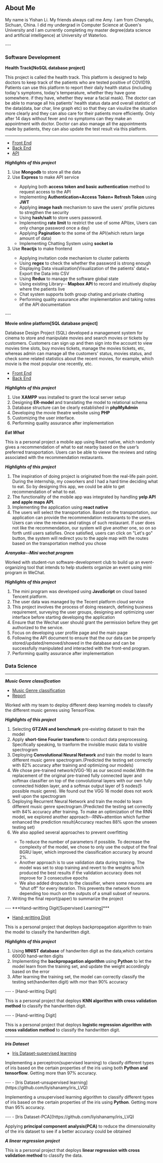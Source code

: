 ## About Me
<p>My name is Yishan Li. My friends always call me Amy. I am from Chengdu, Sichuan, China. I did my undergrad in Computer Science at Queen's University and I am currently completing my master degree(data science and artificial intelligence) at University of Waterloo.</p>
---


### Software Development

**Health Track[NoSQL database project]**
<p>This project is called the health track. This platform is designed to help doctors to keep track of the patients who are tested positive of COVID19.  Patients can use this platform to report their daily health status (including today's symptoms, today's temperature, whether they have gone somewhere. if they have, whether they wear a facial mask). The doctor can be able to manage all his patients' health status data and overall statistic of the data(data, bar char, line graph etc) so that they can visulize the situation more clearly and they can also care for their patients more efficiently. Only after 14 days without fever and no symptoms can they make an appointment with doctor. Doctor can also manage all the appointments made by patients, they can also update the test result via this platform.  </p>

---
- [Front End](https://github.com/liyishanamy/healthtrackingplatform_frontend)
- [Back End](https://github.com/liyishanamy/healthInformation_backend)
- [API](https://docs.google.com/document/d/15rplKs8JGBj297dSzQFhMPIbVfc3abBbPUhmvtrWwfU/edit)

***Highlights of this project***
<ol>
  <li>Use <strong>Mongodb</strong> to store all the data</li>
  <li>Use <strong>Express</strong> to make API service</li> 
         <ul>
            <li>Applying both <strong>access token and basic authentication</strong> method to request access to the API</li>
            <li>Implementing <strong>Authentication+Access Token+ Refresh Token</strong> using <strong>JWT</strong></li>
            <li>Applying <strong>image hash</strong> mechanism to save the users' profile pictures to stregthen the security</li>
            <li>Using <strong>hash/salt</strong> to store users password. </li>
            <li>Implementing <strong>rate limit</strong> to restrict the use of some API(ex, Users can only change password once a day)</li>
            <li>Applying <strong>Pagination</strong> to the some of the API(which return large amount of data)</li>
            <li>Implementing Chatting System using <strong>socket io</strong></li>
         </ul>
        
  <li>Use <strong>Reactjs</strong> to make frontend</li>
        <ul>
          <li>Applying invitation code mechanism to cluster patients</li>
          <li>Using <strong>regex</strong> to check the whether the password is strong enough</li>
          <li>Displaying Data visualization(Visualization of the patients' data)+ Export the Data into CSV</li>
          <li>Using <strong>Redux</strong> to manage the software global state</li>
          <li>Using existing Library--<strong> Mapbox API</strong> to record and intuitively display where the patients live</li>
          <li>Chat system supports both group chating and private chatting</li>
          <li>Performing quality assurance after implementation and taking notes of the API documentation</li>
        </ul>
   </ol>
---

**Movie online platform[SQL database project]**
<p>Database Design Project (SQL) developed a management system for cinema to store and manipulate movies and search movies or tickets by customers.  Customers can sign up and then sign into the account to view movies time slots, buy movies tickets, manage the movies tickets, etc, whereas admin can manage all the customers' status, movies status, and check some related statistics about the recent movies, for example, which movie is the most popular one recently, etc. </p>

- [Front End](https://github.com/liyishanamy/movie)
- [Back End](https://github.com/liyishanamy/movie)

***Highlights of this project***
<ol>
  <li>Use <strong>XAMPP</strong> was installed to grant the local server setup</li>
  <li>Designing <strong>ER-model</strong> and translating the model to relational schema</li>
  <li>Database structure can be clearly established in <strong>phpMyAdmin</strong></li>
  <li>Developing the movie theatre website using <strong>PHP</strong></li>
  <li>Customizing the user interface.</li>
  <li>Performing quality assurance after implementation</li>
</ol>

***Eat What***
<p>This is a personal project a mobile app using React native, which randomly gives a recommendation of what to eat nearby based on the user’s preferred transportation. Users can be able to vieww the reviews and rating associated with the recommendation restaurants. </p>

***Highlights of this project***
<ol>
      <li>The inspiration of doing project is originated from the real-life pain point. During the internship, my coworkers and I had a hard time deciding what to eat. So by designing this app, we could be able to get recommendation of what to eat. </li>
      <li>The functionality of the mobile app was integrated by handling <strong>yelp API and apple maps API</strong>.</li>
      <li>Implementing the application using <strong>react native</strong></li>
      <li>The users will select the transportation. Based on the transportation, our application can provide the recommendation restaurants to the users. Users can view the reviews and ratings of such restaurant. If user does not like the recommendation, our system will give another one, so on so forth until users satisfies.  Once satisfied, users can click on "Let's go" button, the system will redirect you to the apple map with the routes based on the transportation method you chose</li>
</ol>


***Aranyaka--Mini wechat program***
<p>Worked with student-run software-development club to build up an event-organizing tool that intends to help students organize an event using mini program in WeChat.</p>

***Highlights of this project***
<ol>
  <li>The mini program was developed using <strong>JavaScript</strong> on cloud based Tencent platform.</li>
  <li>The user data was managed by the Tecent platform cloud service</li>
  <li>This project involves the process of doing research, defining business requirement, surveying the user groups, designing and optimizing user interface before starting developing the application</li>
  <li>Ensure that the Wechat user should grant the permission before they get authorized to the service.</li>
  <li> Focus on developing user profile page and the main page </li>
  <li> Following the API document to ensure that the our data can be properly stored/updated/removed/showed in the database and can be successfully manipulated and interacted with the front-end program.</li>
   <li>Performing quality assurance after implementation</li>
</ol>


### Data Science
---
***Music Genre classification***
- [Music Genre classification](https://github.com/astralcai/music-genre-classification) 
- [Report](https://github.com/liyishanamy/music-genre-classification_report)

<p>Worked with my team to deploy different deep learning models to classify the different music genres using TensorFlow.</p>

***Highlights of this project***
<ol>
  <li>Selecting <strong>GTZAN and benchmark</strong> pre-existing dataset to train the model</li>
  <li>Apply <strong>short-time Fourier transform</strong> to conduct data preprocessing. Specifically speaking, to tranform the invisible music data to visible spectrogram</li>
  <li>Deploying <strong>Convolutional Neural Network</strong> and train the model to learn different music genre spectrogram.(Predicted the testing set correctly with 82% accuracy after training and optimizing our models)</li>
  <li>We chose pre-trained network(VGG-16) as our second model.With the replacement of the original pre-trained fully connected layer and softmax classifier on top of the convolutional layers with our own fully connected hidden layer, and a softmax output layer of 5 nodes(5 possible music genre). We found out the VGG 16 model does not work well upon the spectrogram </li>
  <li>Deploying Recurrent Neural Network and train the model to learn different music genre spectrogram.(Predicted the testing set correctly with 84% accuracy after training. To make an optimization of the RNN model, we explored another approach--RNN+attention which further enhanced the prediction result(Accuracy reaches 88% upon the unseen testing set) </li>
  <li>We also applied several approaches to prevent overfitting</li>
  <ul>
    <li>To reduce the number of parameters if possible. To decrease the complexity of the model, we chose to only use the output of the final BGRU layer, which improved the classification accuracy by around 2%.</li>
    <li>Another approach is to use validation data during training. The model was set to stop training and revert to the weights which produced the best results if the validation accuracy does not improve for 3 consecutive epochs</li>
    <li>We also added dropouts to the classifier, where some neurons are ”shut off” for every iteration. This prevents the network from depending too much on the outputs of a small subset of neurons.</li>
  </ul>
  <li>Writing the final report(paper) to summarize the project</li>
</ol>
---
***Hand-writting Digit[Supervised Learning]***

- [Hand-writting Digit](https://github.com/liyishanamy/neuralNetwork-handWrittenDigit)
<p>This is a personal project that deploys backpropagation algorithm to train the model to classify the handwritten digit.</p>

***Highlights of this project***
<ol>
  <li>Using <strong>MNIST database</strong> of handwriten digit as the data,which contains 60000 hand-writen digits</li>
  <li>Implementing the <strong>backpropagation algorithm</strong> using <strong>Python</strong> to let the model learn from the training set, and update the weight accordingly based on the error</li>
  <li>After learning the training set, the model can correctly classify the testing set(handwriten digit) with mor than 90% accuracy </li>
</ol>
---
- [Hand-writting Digit]
<p>This is a personal project that deploys <strong>KNN algorithm with cross validation method</strong> to classify the handwritten digit.</p>
---
- [Hand-writting Digit]
<p>This is a personal project that deploys <strong>logistic regression algorithm with cross validation method</strong> to classify the handwritten digit.</p>

---
***Iris Dataset***
- [Iris Dataset-supervised learning](https://github.com/liyishanamy/iris-dataset)
<p>Implementing a perceptron(supervised learning) to classify different types of iris based on the certain properties of the iris using both <strong>Python and tensorflow</strong>. Getting more than 97% accuracy.</p>
---
- [Iris Dataset-unsupervised learning](https://github.com/liyishanamy/iris_LVQ)
<p>Implementing a unsupervised learning algorithm to classify different types of iris based on the certain properties of the iris using <strong>Python</strong>. Getting more than 95% accuracy.</p>
 ---
- [Iris Dataset-PCA](https://github.com/liyishanamy/iris_LVQ)
<p>Applying <strong>principal component analysis(PCA)</strong> to reduce the dimensionality of the iris dataset to see if a better accuracy could be obtained </p>


***A linear regression project***
<p>This is a personal project that deploys <strong>linear regression with cross validation method</strong> to classify the data.</p>



